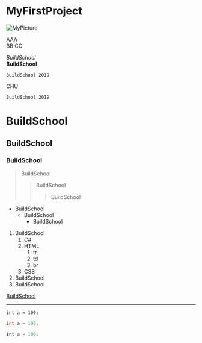 # MyFirstProject

![MyPicture](http://picsum.photos/g/500/300)

AAA  
BB
CC  
  
*BuildSchool*  
**BuildSchool**  
  
    BuildSchool 2019  
  
CHU  
  
    BuildSchool 2019

# BuildSchool
## BuildSchool
### BuildSchool

> BuildSchool
>> BuildSchool
>>> BuildSchool

* BuildSchool
  * BuildSchool
    * BuildSchool
 
1. BuildSchool  
   1. C#
   2. HTML  
        1. tr
        2. td
        3. br 
   3. CSS
2. BuildSchool
3. BuildSchool  
  
[BuildSchool](https://www.build-school.com)  

---

`
int a = 100;
`

```csharp
int a = 100;
```

```javascript
int a = 100;
```